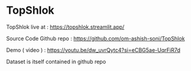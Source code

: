 # TopShlok

TopShlok live at : https://topshlok.streamlit.app/

Source Code Github repo : https://github.com/om-ashish-soni/TopShlok

Demo ( video ) : https://youtu.be/dw_uvrQytc4?si=eCBG5ae-UqrFiR7d


Dataset is itself contained in github repo